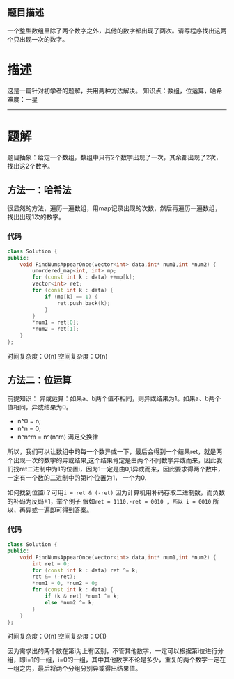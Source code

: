## 题目描述

一个整型数组里除了两个数字之外，其他的数字都出现了两次。请写程序找出这两个只出现一次的数字。

# 描述

这是一篇针对初学者的题解，共用两种方法解决。
知识点：数组，位运算，哈希
难度：一星

------

# 题解

题目抽象：给定一个数组，数组中只有2个数字出现了一次，其余都出现了2次，找出这2个数字。

## 方法一：哈希法

很显然的方法，遍历一遍数组，用map记录出现的次数，然后再遍历一遍数组，找出出现1次的数字。

### 代码

```c++
class Solution {
public:
    void FindNumsAppearOnce(vector<int> data,int* num1,int *num2) {
        unordered_map<int, int> mp;
        for (const int k : data) ++mp[k];
        vector<int> ret;
        for (const int k : data) {
            if (mp[k] == 1) {
                ret.push_back(k);
            }
        }
        *num1 = ret[0];
        *num2 = ret[1];
    }
};
```

时间复杂度：O(n)
空间复杂度：O(n)

## 方法二：位运算

前提知识：
异或运算：如果a、b两个值不相同，则异或结果为1。如果a、b两个值相同，异或结果为0。

- n^0 = n;
- n^n = 0;
- n\^n^m = n\^(n^m) 满足交换律

所以，我们可以让数组中的每一个数异或一下，最后会得到一个结果ret，就是两个出现一次的数字的异或结果,这个结果肯定是由两个不同数字异或而来，因此我们找ret二进制中为1的位置i，因为1一定是由0,1异或而来，因此要求得两个数中，一定有一个数的二进制中的第i个位置为1， 一个为0.

如何找到位置i？可用`i = ret & (-ret)`
因为计算机用补码存取二进制数，而负数的补码为反码+1，举个例子
假如`ret = 1110,-ret = 0010 , 所以 i = 0010`
所以，再异或一遍即可得到答案。

### 代码

```c++
class Solution {
public:
    void FindNumsAppearOnce(vector<int> data,int* num1,int *num2) {
        int ret = 0;
        for (const int k : data) ret ^= k;
        ret &= (-ret);
        *num1 = 0, *num2 = 0;
        for (const int k : data) {
            if (k & ret) *num1 ^= k;
            else *num2 ^= k;
        }
    }
};
```

时间复杂度：O(n)
空间复杂度：O(1)

因为需求出的两个数在第i为上有区别，不管其他数字，一定可以根据第i位进行分组，即i=1的一组，i=0的一组，其中其他数字不论是多少，重复的两个数字一定在一组之内，最后将两个分组分别异或得出结果值。

